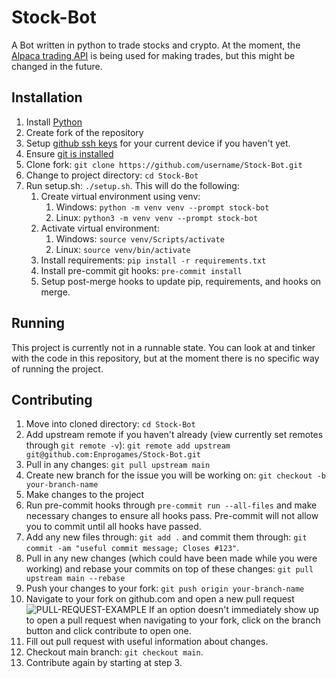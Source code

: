 # Stock-Bot
A Bot written in python to trade stocks and crypto. At the moment, the [Alpaca trading API](https://alpaca.markets/docs/api-documentation/) is being used for making trades, but this might be changed in the future.
## Installation
1. Install [Python](https://www.python.org/downloads/)
1. Create fork of the repository
2. Setup [github ssh keys](https://docs.github.com/en/github/authenticating-to-github/connecting-to-github-with-ssh) for your current device if you haven't yet.
3. Ensure [git is installed](https://git-scm.com/downloads)
4. Clone fork: `git clone https://github.com/username/Stock-Bot.git`
5. Change to project directory: `cd Stock-Bot`
6. Run setup.sh: `./setup.sh`. This will do the following:
     1. Create virtual environment using venv:
         1. Windows: `python -m venv venv --prompt stock-bot`
         2. Linux: `python3 -m venv venv --prompt stock-bot` 
     2. Activate virtual environment: 
         1. Windows: `source venv/Scripts/activate`
         2. Linux: `source venv/bin/activate`
     3. Install requirements: `pip install -r requirements.txt`
     4. Install pre-commit git hooks: `pre-commit install`
     5. Setup post-merge hooks to update pip, requirements, and hooks on merge.
## Running
This project is currently not in a runnable state. You can look at and tinker with the code in this repository, but at the moment there is no specific way of running the project.
## Contributing
1. Move into cloned directory: `cd Stock-Bot`
2. Add upstream remote if you haven't already (view currently set remotes through `git remote -v`): `git remote add upstream git@github.com:Enprogames/Stock-Bot.git`
3. Pull in any changes: `git pull upstream main`
4. Create new branch for the issue you will be working on: `git checkout -b your-branch-name`
5. Make changes to the project
6. Run pre-commit hooks through `pre-commit run --all-files` and make necessary changes to ensure all hooks pass. Pre-commit will not allow you to commit until all hooks have passed.
7. Add any new files through: `git add .` and commit them through: `git commit -am "useful commit message; Closes #123"`. 
8. Pull in any new changes (which could have been made while you were working) and rebase your commits on top of these changes: `git pull upstream main --rebase`
9. Push your changes to your fork: `git push origin your-branch-name`
10. Navigate to your fork on github.com and open a new pull request ![PULL-REQUEST-EXAMPLE](https://user-images.githubusercontent.com/10604391/125674000-d02eb7a0-b85d-4c8f-b8dd-2b144e274f7d.png) If an option doesn't immediately show up to open a pull request when navigating to your fork, click on the branch button and click contribute to open one.
11. Fill out pull request with useful information about changes.
12. Checkout main branch: `git checkout main`.
13. Contribute again by starting at step 3.
